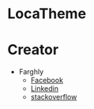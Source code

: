 # LocaTheme
# Creator
* Farghly
  - [Facebook](https://www.facebook.com/farghaly.Ahmed2016) 
  - [Linkedin](https://www.linkedin.com/in/farghlyahmed/) 
  - [stackoverflow](https://stackoverflow.com/users/5661396/eng-farghly) 
